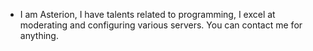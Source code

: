 - I am Asterion, I have talents related to programming, I excel at moderating and configuring various servers. You can contact me for anything. 

<!---
ItsJustAsterion/ItsJustAsterion is a ✨ special ✨ repository because its `README.md` (this file) appears on your GitHub profile.
You can click the Preview link to take a look at your changes.
--->
